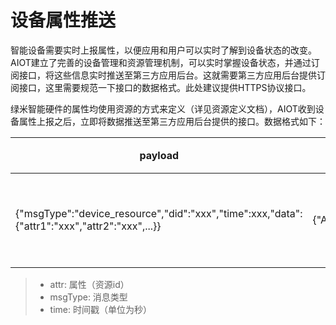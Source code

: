 # 设备属性推送

智能设备需要实时上报属性，以便应用和用户可以实时了解到设备状态的改变。AIOT建立了完善的设备管理和资源管理机制，可以实时掌握设备状态，并通过订阅接口，将这些信息实时推送至第三方应用后台。这就需要第三方应用后台提供订阅接口，这里需要规范一下接口的数据格式。此处建议提供HTTPS协议接口。

绿米智能硬件的属性均使用资源的方式来定义（详见资源定义文档），AIOT收到设备属性上报之后，立即将数据推送至第三方应用后台提供的接口。数据格式如下：

| payload | header | 描述 |
| -- | -- | -- |
| {"msgType":"device_resource","did":"xxx","time":xxx,"data":{"attr1":"xxx","attr2":"xxx",...}} | {"Appid":"xxx","Appkey":"xxx"} | 设备属性推送 |

> - attr: 属性（资源id）
> - msgType: 消息类型
> - time: 时间戳（单位为秒）